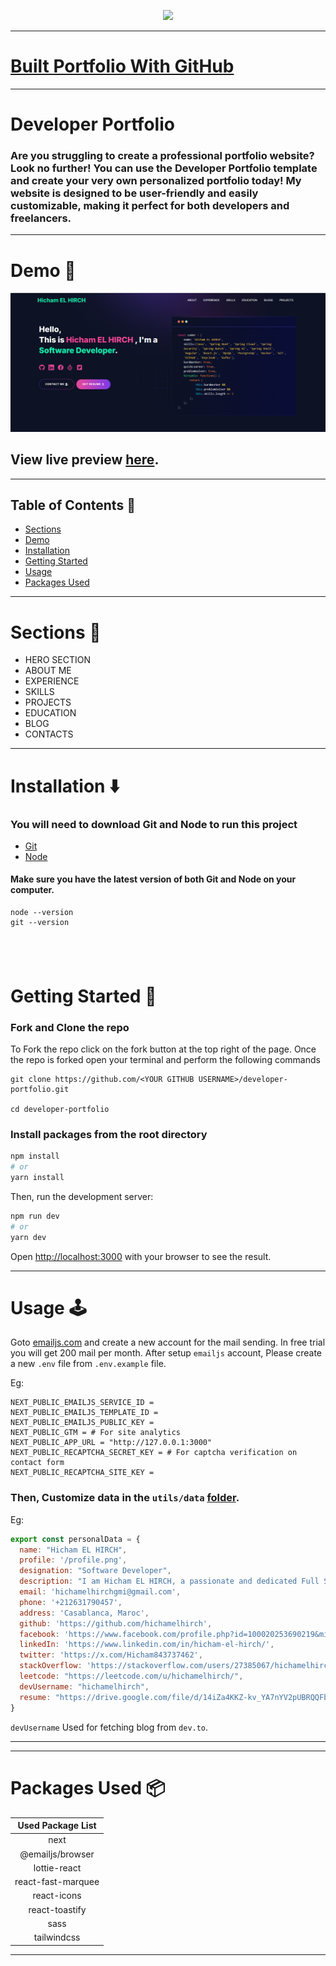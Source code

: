 <p align="center" width="100%">
    <img height="100" src="https://github.com/said7388/developer-portfolio/assets/77630868/c0064908-cd5f-4751-a77c-eba90a62b55c">
</p>

---
# [Built Portfolio With GitHub ](https://github.com/said7388/github-portfolio)

---

# Developer Portfolio

### Are you struggling to create a professional portfolio website? Look no further! You can use the Developer Portfolio template and create your very own personalized portfolio today! My website is designed to be user-friendly and easily customizable, making it perfect for both developers and freelancers.

---

# Demo :movie_camera:

![](./public/image/screen.png)

## View live preview [here](https://abusaid.netlify.app/).

---

## Table of Contents :scroll:

- [Sections](#sections-bookmark)
- [Demo](#demo-movie_camera)
- [Installation](#installation-arrow_down)
- [Getting Started](#getting-started-dart)
- [Usage](#usage-joystick)
- [Packages Used](#packages-used-package)

---

# Sections :bookmark:

- HERO SECTION
- ABOUT ME
- EXPERIENCE
- SKILLS
- PROJECTS
- EDUCATION
- BLOG
- CONTACTS

---

# Installation :arrow_down:

### You will need to download Git and Node to run this project

- [Git](https://git-scm.com/downloads)
- [Node](https://nodejs.org/en/download/)

#### Make sure you have the latest version of both Git and Node on your computer.

```
node --version
git --version
```

## <br />

# Getting Started :dart:

### Fork and Clone the repo

To Fork the repo click on the fork button at the top right of the page. Once the repo is forked open your terminal and perform the following commands

```
git clone https://github.com/<YOUR GITHUB USERNAME>/developer-portfolio.git

cd developer-portfolio
```

### Install packages from the root directory

```bash
npm install
# or
yarn install
```

Then, run the development server:

```bash
npm run dev
# or
yarn dev
```

Open [http://localhost:3000](http://localhost:3000) with your browser to see the result.

---

# Usage :joystick:

Goto [emailjs.com](https://www.emailjs.com/) and create a new account for the mail sending. In free trial you will get 200 mail per month. After setup `emailjs` account, Please create a new `.env` file from `.env.example` file.

Eg:

```env
NEXT_PUBLIC_EMAILJS_SERVICE_ID =
NEXT_PUBLIC_EMAILJS_TEMPLATE_ID =
NEXT_PUBLIC_EMAILJS_PUBLIC_KEY =
NEXT_PUBLIC_GTM = # For site analytics
NEXT_PUBLIC_APP_URL = "http://127.0.0.1:3000"
NEXT_PUBLIC_RECAPTCHA_SECRET_KEY = # For captcha verification on contact form
NEXT_PUBLIC_RECAPTCHA_SITE_KEY =
```

### Then, Customize data in the `utils/data` [folder](https://github.com/hichamelhirch/developer-portfolio/tree/main/utils/data).

Eg:

```javascript
export const personalData = {
  name: "Hicham EL HIRCH",
  profile: '/profile.png',
  designation: "Software Developer",
  description: "I am Hicham EL HIRCH, a passionate and dedicated Full Stack Developer specializing in Java-based technologies. I excel in both front-end development using Angular and React, and back-end services with Spring Boot. I’m always eager to explore new technologies, continuously improving my skills and solving complex challenges. Open to any opportunities that align with my experience and drive for innovation.",
  email: 'hichamelhirchgmi@gmail.com',
  phone: '+212631790457',
  address: 'Casablanca, Maroc',
  github: 'https://github.com/hichamelhirch',
  facebook: 'https://www.facebook.com/profile.php?id=100020253690219&mibextid=ZbWKwL',
  linkedIn: 'https://www.linkedin.com/in/hicham-el-hirch/',
  twitter: 'https://x.com/Hicham843737462',
  stackOverflow: 'https://stackoverflow.com/users/27385067/hichamelhirch',
  leetcode: "https://leetcode.com/u/hichamelhirch/",
  devUsername: "hichamelhirch",
  resume: "https://drive.google.com/file/d/14iZa4KKZ-kv_YA7nYV2pUBRQQFbRE5na/view?usp=sharingg"
}

```

`devUsername` Used for fetching blog from `dev.to`.

---

---

# Packages Used :package:

| Used Package List  |
| :----------------: |
|        next        |
|  @emailjs/browser  |
|    lottie-react    |
| react-fast-marquee |
|    react-icons     |
|   react-toastify   |
|        sass        |
|    tailwindcss     |

---
